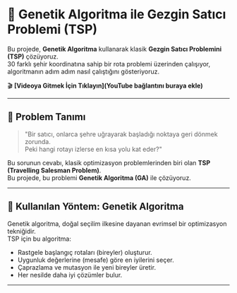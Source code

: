 # 🚀 Genetik Algoritma ile Gezgin Satıcı Problemi (TSP)

Bu projede, **Genetik Algoritma** kullanarak klasik **Gezgin Satıcı Problemini (TSP)** çözüyoruz.  
30 farklı şehir koordinatına sahip bir rota problemi üzerinden çalışıyor, algoritmanın adım adım nasıl çalıştığını gösteriyoruz.

🎬 **[Videoya Gitmek İçin Tıklayın](YouTube bağlantını buraya ekle)**

---

## 📌 Problem Tanımı

> "Bir satıcı, onlarca şehre uğrayarak başladığı noktaya geri dönmek zorunda.  
> Peki hangi rotayı izlerse en kısa yolu kat eder?"

Bu sorunun cevabı, klasik optimizasyon problemlerinden biri olan **TSP (Travelling Salesman Problem)**.  
Bu projede, bu problemi **Genetik Algoritma (GA)** ile çözüyoruz.

---

## 🧬 Kullanılan Yöntem: Genetik Algoritma

Genetik algoritma, doğal seçilim ilkesine dayanan evrimsel bir optimizasyon tekniğidir.  
TSP için bu algoritma:

- Rastgele başlangıç rotaları (bireyler) oluşturur.
- Uygunluk değerlerine (mesafe) göre en iyilerini seçer.
- Çaprazlama ve mutasyon ile yeni bireyler üretir.
- Her nesilde daha iyi çözümler bulur.

---
